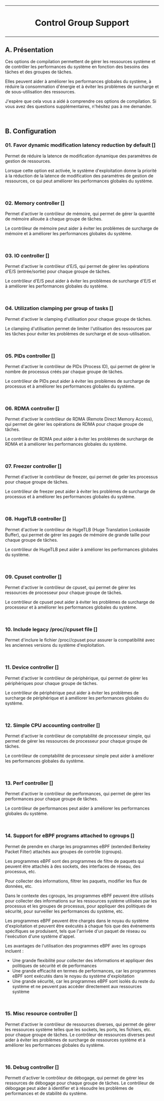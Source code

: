 ------------------------------------------------------------------------------------------------------------------------------------------------------------------
# <p align='center'> Control Group Support </p>
------------------------------------------------------------------------------------------------------------------------------------------------------------------
## A. Présentation
Ces options de compilation permettent de gérer les ressources système et de contrôler les performances du système en fonction des besoins des tâches et des groupes de tâches.

Elles peuvent aider à améliorer les performances globales du système, à réduire la consommation d'énergie et à éviter les problèmes de surcharge et de sous-utilisation des ressources.

J'espère que cela vous a aidé à comprendre ces options de compilation. Si vous avez des questions supplémentaires, n'hésitez pas à me demander.

<br />

## B. Configuration
### 01. Favor dynamic modification latency reduction by default []
Permet de réduire la latence de modification dynamique des paramètres de gestion de ressources. 

Lorsque cette option est activée, le système d'exploitation donne la priorité à la réduction de la latence de modification des paramètres de gestion de ressources, ce qui peut améliorer les performances globales du système.

<br />

### 02. Memory controller []
Permet d'activer le contrôleur de mémoire, qui permet de gérer la quantité de mémoire allouée à chaque groupe de tâches.

Le contrôleur de mémoire peut aider à éviter les problèmes de surcharge de mémoire et à améliorer les performances globales du système.

<br />

### 03. IO controller []
Permet d'activer le contrôleur d'E/S, qui permet de gérer les opérations d'E/S (entrée/sortie) pour chaque groupe de tâches.

Le contrôleur d'E/S peut aider à éviter les problèmes de surcharge d'E/S et à améliorer les performances globales du système.

<br />

### 04. Utilization clamping per group of tasks []
Permet d'activer le clamping d'utilisation pour chaque groupe de tâches.

Le clamping d'utilisation permet de limiter l'utilisation des ressources par les tâches pour éviter les problèmes de surcharge et de sous-utilisation.

<br />

### 05. PIDs controller []
Permet d'activer le contrôleur de PIDs (Process ID), qui permet de gérer le nombre de processus créés par chaque groupe de tâches.

Le contrôleur de PIDs peut aider à éviter les problèmes de surcharge de processus et à améliorer les performances globales du système.

<br />

### 06. RDMA controller []
Permet d'activer le contrôleur de RDMA (Remote Direct Memory Access), qui permet de gérer les opérations de RDMA pour chaque groupe de tâches.

Le contrôleur de RDMA peut aider à éviter les problèmes de surcharge de RDMA et à améliorer les performances globales du système.

<br />

### 07. Freezer controller []
Permet d'activer le contrôleur de freezer, qui permet de geler les processus pour chaque groupe de tâches.

Le contrôleur de freezer peut aider à éviter les problèmes de surcharge de processus et à améliorer les performances globales du système.

<br />

### 08. HugeTLB controller []
Permet  d'activer le contrôleur de HugeTLB (Huge Translation Lookaside Buffer), qui permet de gérer les pages de mémoire de grande taille pour chaque groupe de tâches.

Le contrôleur de HugeTLB peut aider à améliorer les performances globales du système.

<br />

### 09. Cpuset controller []
Permet d'activer le contrôleur de cpuset, qui permet de gérer les ressources de processeur pour chaque groupe de tâches.

Le contrôleur de cpuset peut aider à éviter les problèmes de surcharge de processeur et à améliorer les performances globales du système.

<br />

### 10. Include legacy /proc/<pid>/cpuset file []
Permet d'inclure le fichier /proc//cpuset pour assurer la compatibilité avec les anciennes versions du système d'exploitation.

<br />

### 11. Device controller []
Permet d'activer le contrôleur de périphérique, qui permet de gérer les périphériques pour chaque groupe de tâches.

Le contrôleur de périphérique peut aider à éviter les problèmes de surcharge de périphérique et à améliorer les performances globales du système.

<br />

### 12. Simple CPU accounting controller []
Permet d'activer le contrôleur de comptabilité de processeur simple, qui permet de gérer les ressources de processeur pour chaque groupe de tâches.

Le contrôleur de comptabilité de processeur simple peut aider à améliorer les performances globales du système.

<br />

### 13. Perf controller []
Permet d'activer le contrôleur de performances, qui permet de gérer les performances pour chaque groupe de tâches.

Le contrôleur de performances peut aider à améliorer les performances globales du système.

<br />

### 14. Support for eBPF programs attached to cgroups []
Permet de prendre en charge les programmes eBPF (extended Berkeley Packet Filter) attachés aux groupes de contrôle (cgroups).

Les programmes eBPF sont des programmes de filtre de paquets qui peuvent être attachés à des sockets, des interfaces de réseau, des processus, etc. 

Pour collecter des informations, filtrer les paquets, modifier les flux de données, etc.

Dans le contexte des cgroups, les programmes eBPF peuvent être utilisés pour collecter des informations sur les ressources système utilisées par les processus et les groupes de processus, pour appliquer des politiques de sécurité, pour surveiller les performances du système, etc. 

Les programmes eBPF peuvent être chargés dans le noyau du système d'exploitation et peuvent être exécutés à chaque fois que des événements spécifiques se produisent, tels que l'arrivée d'un paquet de réseau ou l'exécution d'une système d'appel.

Les avantages de l'utilisation des programmes eBPF avec les cgroups incluent :
- Une grande flexibilité pour collecter des informations et appliquer des politiques de sécurité et de performances
- Une grande efficacité en termes de performances, car les programmes eBPF sont exécutés dans le noyau du système d'exploitation
- Une grande sécurité, car les programmes eBPF sont isolés du reste du système et ne peuvent pas accéder directement aux ressources système

<br />

### 15. Misc resource controller []
Permet d'activer le contrôleur de ressources diverses, qui permet de gérer les ressources système telles que les sockets, les ports, les fichiers, etc. pour chaque groupe de tâches. Le contrôleur de ressources diverses peut aider à éviter les problèmes de surcharge de ressources système et à améliorer les performances globales du système.

<br />

### 16. Debug controller []
Permett d'activer le contrôleur de débogage, qui permet de gérer les ressources de débogage pour chaque groupe de tâches. Le contrôleur de débogage peut aider à identifier et à résoudre les problèmes de performances et de stabilité du système.



<br />




